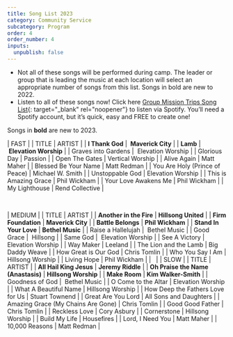 ```yaml
---
title: Song List 2023
category: Community Service
subcategory: Program
order: 4
order_number: 4
inputs:
  unpublish: false
---
```

* Not all of these songs will be performed during camp. The leader or group that is leading the music at each location will select an appropriate number of songs from this list. Songs in bold are new to 2022.
* Listen to all of these songs now\! Click here [Group Mission Trips Song List](https://open.spotify.com/playlist/4gqWixdOxrcVri8n3Rk11F){: target="_blank" rel="noopener"} to listen via Spotify. You’ll need a Spotify account, but it’s quick, easy and FREE to create one\!

Songs in **bold** are new to 2023.

| FAST |
| TITLE | ARTIST |
| **I Thank God** | **&nbsp;Maverick City** |
| **Lamb** | **&nbsp;Elevation Worship** |
| Graves into Gardens | &nbsp;Elevation Worship |
| Glorious Day | Passion |
| Open The Gates | Vertical Worship |
| Alive Again | Matt Maher |
| Blessed Be Your Name | Matt Redman |
| You Are Holy (Prince of Peace) | Michael W. Smith |
| Unstoppable God | Elevation Worship |
| This is Amazing Grace | Phil Wickham |
| Your Love Awakens Me | Phil Wickham |
| My Lighthouse | Rend Collective |

&nbsp;

| MEDIUM |
| TITLE | ARTIST |
| **Another in the Fire** | **Hillsong United** |
| **Firm Foundation** | **Maverick City** |
| **Battle Belongs** | **Phil Wickham** |
| **Stand In Your Love** | **Bethel Music** |
| Raise a Hallelujah | &nbsp;Bethel Music |
| Good Grace | &nbsp;Hillsong |
| Same God | &nbsp;Elevation Worship |
| See A Victory | Elevation Worship |
| Way Maker | Leeland |
| The Lion and the Lamb | Big Daddy Weave |
| How Great is Our God | Chris Tomlin |
| Who You Say I Am | Hillsong Worship |
| Living Hope | Phil Wickham |
| &nbsp; |
| SLOW |
| TITLE | ARTIST |
| **All Hail King Jesus** | **Jeremy Riddle** |
| **Oh Praise the Name (Anastasis)** | **Hillsong Worship** |
| **Make Room** | **Kim Walker-Smith** |
| Goodness of God | &nbsp;Bethel Music |
| O Come to the Altar | Elevation Worship |
| What A Beautiful Name | Hillsong Worship |
| How Deep the Fathers Love for Us | Stuart Townend |
| Great Are You Lord | All Sons and Daughters |
| Amazing Grace (My Chains Are Gone) | Chris Tomlin |
| Good Good Father | Chris Tomlin |
| Reckless Love | Cory Asbury |
| Cornerstone | Hillsong Worship |
| Build My Life | Housefires |
| Lord, I Need You | Matt Maher |
| 10,000 Reasons | Matt Redman |